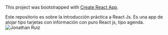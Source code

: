 This project was bootstrapped with [Create React App](https://github.com/facebook/create-react-app).

Este repositorio es sobre la introducción práctica a React Js.
Es una app de alojar tipo tarjetas con información con puro React js, tipo agenda.
![Jonathan Ruiz]("https://repository-images.githubusercontent.com/268606343/2f9f9e80-b66a-11ea-80f0-0c13a580dffc)
